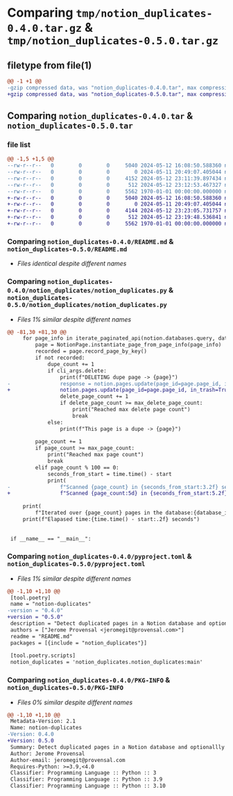 # Comparing `tmp/notion_duplicates-0.4.0.tar.gz` & `tmp/notion_duplicates-0.5.0.tar.gz`

## filetype from file(1)

```diff
@@ -1 +1 @@
-gzip compressed data, was "notion_duplicates-0.4.0.tar", max compression
+gzip compressed data, was "notion_duplicates-0.5.0.tar", max compression
```

## Comparing `notion_duplicates-0.4.0.tar` & `notion_duplicates-0.5.0.tar`

### file list

```diff
@@ -1,5 +1,5 @@
--rw-r--r--   0        0        0     5040 2024-05-12 16:08:50.588360 notion_duplicates-0.4.0/README.md
--rw-r--r--   0        0        0        0 2024-05-11 20:49:07.405044 notion_duplicates-0.4.0/notion_duplicates/__init__.py
--rw-r--r--   0        0        0     4152 2024-05-12 23:11:39.897434 notion_duplicates-0.4.0/notion_duplicates/notion_duplicates.py
--rw-r--r--   0        0        0      512 2024-05-12 23:12:53.467327 notion_duplicates-0.4.0/pyproject.toml
--rw-r--r--   0        0        0     5562 1970-01-01 00:00:00.000000 notion_duplicates-0.4.0/PKG-INFO
+-rw-r--r--   0        0        0     5040 2024-05-12 16:08:50.588360 notion_duplicates-0.5.0/README.md
+-rw-r--r--   0        0        0        0 2024-05-11 20:49:07.405044 notion_duplicates-0.5.0/notion_duplicates/__init__.py
+-rw-r--r--   0        0        0     4144 2024-05-12 23:23:05.731757 notion_duplicates-0.5.0/notion_duplicates/notion_duplicates.py
+-rw-r--r--   0        0        0      512 2024-05-12 23:19:48.536841 notion_duplicates-0.5.0/pyproject.toml
+-rw-r--r--   0        0        0     5562 1970-01-01 00:00:00.000000 notion_duplicates-0.5.0/PKG-INFO
```

### Comparing `notion_duplicates-0.4.0/README.md` & `notion_duplicates-0.5.0/README.md`

 * *Files identical despite different names*

### Comparing `notion_duplicates-0.4.0/notion_duplicates/notion_duplicates.py` & `notion_duplicates-0.5.0/notion_duplicates/notion_duplicates.py`

 * *Files 1% similar despite different names*

```diff
@@ -81,30 +81,30 @@
     for page_info in iterate_paginated_api(notion.databases.query, database_id=database_id):
         page = NotionPage.instantiate_page_from_page_info(page_info)
         recorded = page.record_page_by_key()
         if not recorded:
             dupe_count += 1
             if cli_args.delete:
                 print(f"DELETING dupe page -> {page}")
-                response = notion.pages.update(page_id=page.page_id, in_trash=True)
+                notion.pages.update(page_id=page.page_id, in_trash=True)
                 delete_page_count += 1
                 if delete_page_count >= max_delete_page_count:
                     print("Reached max delete page count")
                     break
             else:
                 print(f"This page is a dupe -> {page}")
 
         page_count += 1
         if page_count >= max_page_count:
             print("Reached max page count")
             break
         elif page_count % 100 == 0:
             seconds_from_start = time.time() - start
             print(
-                f"Scanned {page_count} in {seconds_from_start:3.2f} secs or {page_count / seconds_from_start:3.0f} pages/sec")
+                f"Scanned {page_count:5d} in {seconds_from_start:5.2f} secs or {page_count / seconds_from_start:3.0f} pages/sec")
 
     print(
         f"Iterated over {page_count} pages in the database:{database_id}. Found {dupe_count} duplicated page(s) and deleted {delete_page_count} page(s)")
     print(f"Elapased time:{time.time() - start:.2f} seconds")
 
 
 if __name__ == "__main__":
```

### Comparing `notion_duplicates-0.4.0/pyproject.toml` & `notion_duplicates-0.5.0/pyproject.toml`

 * *Files 1% similar despite different names*

```diff
@@ -1,10 +1,10 @@
 [tool.poetry]
 name = "notion-duplicates"
-version = "0.4.0"
+version = "0.5.0"
 description = "Detect duplicated pages in a Notion database and optionallly delete them"
 authors = ["Jerome Provensal <jeromegit@provensal.com>"]
 readme = "README.md"
 packages = [{include = "notion_duplicates"}]
 
 [tool.poetry.scripts]
 notion_duplicates = 'notion_duplicates.notion_duplicates:main'
```

### Comparing `notion_duplicates-0.4.0/PKG-INFO` & `notion_duplicates-0.5.0/PKG-INFO`

 * *Files 0% similar despite different names*

```diff
@@ -1,10 +1,10 @@
 Metadata-Version: 2.1
 Name: notion-duplicates
-Version: 0.4.0
+Version: 0.5.0
 Summary: Detect duplicated pages in a Notion database and optionallly delete them
 Author: Jerome Provensal
 Author-email: jeromegit@provensal.com
 Requires-Python: >=3.9,<4.0
 Classifier: Programming Language :: Python :: 3
 Classifier: Programming Language :: Python :: 3.9
 Classifier: Programming Language :: Python :: 3.10
```

